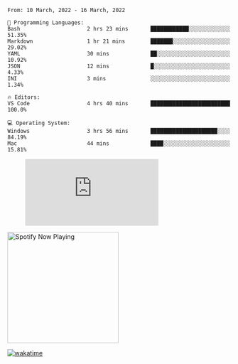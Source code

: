 <!--START_SECTION:waka-->
```text
From: 10 March, 2022 - 16 March, 2022

💬 Programming Languages: 
Bash                     2 hrs 23 mins       ████████████░░░░░░░░░░░░░   51.35% 
Markdown                 1 hr 21 mins        ███████░░░░░░░░░░░░░░░░░░   29.02% 
YAML                     30 mins             ██░░░░░░░░░░░░░░░░░░░░░░░   10.92% 
JSON                     12 mins             █░░░░░░░░░░░░░░░░░░░░░░░░   4.33% 
INI                      3 mins              ░░░░░░░░░░░░░░░░░░░░░░░░░   1.34%

🔥 Editors: 
VS Code                  4 hrs 40 mins       █████████████████████████   100.0%

💻 Operating System: 
Windows                  3 hrs 56 mins       █████████████████████░░░░   84.19% 
Mac                      44 mins             ████░░░░░░░░░░░░░░░░░░░░░   15.81%

```


<!--END_SECTION:waka-->

<figure><embed src="https://wakatime.com/share/@gregnrobinson/001c6d31-0c95-44f9-b6d7-9fd705354f62.svg"></embed></figure>

[<img src="https://spotify-playing-gregnrobinson.vercel.app/api/spotify/?background_color=transparent&border_color=transparent" alt="Spotify Now Playing" width="250" />](https://open.spotify.com/user/gregnrobinson-ca)

[![wakatime](https://wakatime.com/badge/user/37718f76-572e-4513-b2c5-41c4d93d287a.svg)](https://wakatime.com/@37718f76-572e-4513-b2c5-41c4d93d287a)



